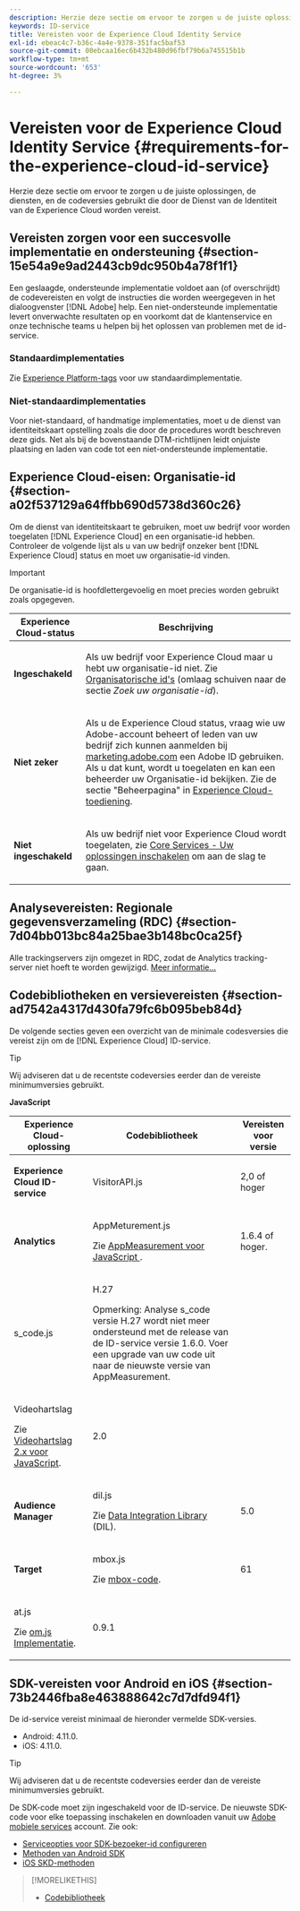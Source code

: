 ```yaml
---
description: Herzie deze sectie om ervoor te zorgen u de juiste oplossingen, de diensten, en de codeversies gebruikt die door de Dienst van de Identiteit van de Experience Cloud worden vereist.
keywords: ID-service
title: Vereisten voor de Experience Cloud Identity Service
exl-id: ebeac4c7-b36c-4a4e-9378-351fac5baf53
source-git-commit: 00ebcaa16ec6b432b480d96fbf79b6a745515b1b
workflow-type: tm+mt
source-wordcount: '653'
ht-degree: 3%

---
```


# Vereisten voor de Experience Cloud Identity Service {#requirements-for-the-experience-cloud-id-service}

Herzie deze sectie om ervoor te zorgen u de juiste oplossingen, de diensten, en de codeversies gebruikt die door de Dienst van de Identiteit van de Experience Cloud worden vereist.

## Vereisten zorgen voor een succesvolle implementatie en ondersteuning {#section-15e54a9e9ad2443cb9dc950b4a78f1f1}

Een geslaagde, ondersteunde implementatie voldoet aan (of overschrijdt) de codevereisten en volgt de instructies die worden weergegeven in het dialoogvenster [!DNL Adobe] help. Een niet-ondersteunde implementatie levert onverwachte resultaten op en voorkomt dat de klantenservice en onze technische teams u helpen bij het oplossen van problemen met de id-service.

### Standaardimplementaties

Zie [Experience Platform-tags](https://experienceleague.adobe.com/docs/experience-platform/tags/home.html?lang=nl) voor uw standaardimplementatie.

### Niet-standaardimplementaties

Voor niet-standaard, of handmatige implementaties, moet u de dienst van identiteitskaart opstelling zoals die door de procedures wordt beschreven deze gids. Net als bij de bovenstaande DTM-richtlijnen leidt onjuiste plaatsing en laden van code tot een niet-ondersteunde implementatie.

## Experience Cloud-eisen: Organisatie-id {#section-a02f537129a64ffbb690d5738d360c26}

Om de dienst van identiteitskaart te gebruiken, moet uw bedrijf voor worden toegelaten [!DNL Experience Cloud] en een organisatie-id hebben. Controleer de volgende lijst als u van uw bedrijf onzeker bent [!DNL Experience Cloud] status en moet uw organisatie-id vinden.

>[!IMPORTANT]
>
>De organisatie-id is hoofdlettergevoelig en moet precies worden gebruikt zoals opgegeven.

<table id="table_6C74B676EB094C568D2439FDCC9A7830"> 
 <thead> 
  <tr> 
   <th colname="col1" class="entry"> Experience Cloud-status </th> 
   <th colname="col2" class="entry"> Beschrijving </th> 
  </tr> 
 </thead>
 <tbody> 
  <tr> 
   <td colname="col1"> <p> <b>Ingeschakeld</b> </p> </td> 
   <td colname="col2"> <p>Als uw bedrijf voor <span class="keyword"> Experience Cloud</span> maar u hebt uw organisatie-id niet. Zie <a href="https://experienceleague.adobe.com/docs/core-services/interface/manage-users-and-products/organizations.html" format="https" scope="external"> Organisatorische id's</a> (omlaag schuiven naar de sectie <i>Zoek uw organisatie-id</i>). </p> </td> 
  </tr> 
  <tr> 
   <td colname="col1"> <p> <b>Niet zeker</b> </p> </td> 
   <td colname="col2"> <p> Als u de <span class="keyword"> Experience Cloud</span> status, vraag wie uw Adobe-account beheert of leden van uw bedrijf zich kunnen aanmelden bij <a href="https://experiencecloud.adobe.com" format="https" scope="external"> marketing.adobe.com</a> een Adobe ID gebruiken. Als u dat kunt, wordt u toegelaten en kan een beheerder uw Organisatie-id bekijken. Zie de sectie "Beheerpagina" in <a href="https://experienceleague.adobe.com/docs/core-services/interface/experience-cloud.html?lang=en" format="https" scope="external"> Experience Cloud-toediening</a>. </p> </td> 
  </tr> 
  <tr> 
   <td colname="col1"> <p> <b>Niet ingeschakeld</b> </p> </td> 
   <td colname="col2"> <p> Als uw bedrijf niet voor Experience Cloud wordt toegelaten, zie <a href="https://experienceleague.adobe.com/docs/core-services/interface/about-core-services/core-services.html" format="https" scope="external"> Core Services - Uw oplossingen inschakelen</a> om aan de slag te gaan. </p> </td> 
  </tr> 
 </tbody> 
</table>

## Analysevereisten: Regionale gegevensverzameling (RDC) {#section-7d04bb013bc84a25bae3b148bc0ca25f}

Alle trackingservers zijn omgezet in RDC, zodat de Analytics tracking-server niet hoeft te worden gewijzigd. [Meer informatie...](https://experienceleague.adobe.com/docs/analytics/technotes/rdc/regional-data-collection.html?lang=en)

## Codebibliotheken en versievereisten {#section-ad7542a4317d430fa79fc6b095beb84d}

De volgende secties geven een overzicht van de minimale codesversies die vereist zijn om de [!DNL Experience Cloud] ID-service.

>[!TIP]
>
>Wij adviseren dat u de recentste codeversies eerder dan de vereiste minimumversies gebruikt.

**JavaScript**

<table id="table_8E773F76DBCB4797A0C117080CA8707C"> 
 <thead> 
  <tr> 
   <th colname="col1" class="entry"> Experience Cloud-oplossing </th> 
   <th colname="col3" class="entry"> Codebibliotheek </th> 
   <th colname="col4" class="entry"> Vereisten voor versie </th> 
  </tr> 
 </thead>
 <tbody> 
  <tr> 
   <td colname="col1"> <p> <b> <span class="keyword"> Experience Cloud</span> ID-service</b> </p> </td> 
   <td colname="col3"> <p> <span class="codeph"> VisitorAPI.js</span> </p> </td> 
   <td colname="col4"> <p>2,0 of hoger </p> </td> 
  </tr> 
  <tr> 
   <td colname="col1" morerows="2"> <p> <b> <span class="keyword"> Analytics </span> </b> </p> </td> 
   <td colname="col3"> <p> <span class="codeph"> AppMeturement.js</span> </p> <p>Zie <a href="https://experienceleague.adobe.com/docs/analytics/implementation/js/overview.html" format="https" scope="external"> AppMeasurement voor JavaScript </a>. </p> </td> 
   <td colname="col4"> <p>1.6.4 of hoger. </p> </td> 
  </tr> 
  <tr> 
   <td colname="col3"> <p> <span class="codeph"> s_code.js</span> </p> </td> 
   <td colname="col4"> <p>H.27 </p> <p> <p>Opmerking:  <span class="keyword"> Analyse</span> s_code versie H.27 wordt niet meer ondersteund met de release van de ID-service versie 1.6.0. Voer een upgrade van uw code uit naar de nieuwste versie van AppMeasurement. </p> </p> </td> 
  </tr> 
  <tr> 
   <td colname="col3"> <p>Videohartslag </p> <p>Zie <a href="https://experienceleague.adobe.com/docs/media-analytics/using/media-overview.html" format="https" scope="external"> Videohartslag 2.x voor JavaScript</a>. </p> </td> 
   <td colname="col4"> <p>2.0 </p> </td> 
  </tr> 
  <tr> 
   <td colname="col1"> <p> <b> <span class="keyword"> Audience Manager </span> </b> </p> </td> 
   <td colname="col3"> <p> <span class="codeph"> dil.js</span> </p> <p> Zie <a href="https://experienceleague.adobe.com/docs/audience-manager/user-guide/dil-api/dil-overview.html" format="https" scope="external"> Data Integration Library</a> (DIL). </p> </td> 
   <td colname="col4"> <p>5.0 </p></td> 
  </tr> 
  <tr> 
   <td colname="col1" morerows="1"> <p> <b> <span class="keyword"> Target </span> </b> </p> </td> 
   <td colname="col3"> <p> <span class="codeph"> mbox.js</span> </p> <p>Zie <a href="https://experienceleague.adobe.com/docs/target-dev/developer/client-side/at-js-implementation/overview.html?lang=en" format="https" scope="external"> mbox-code</a>. </p> </td> 
   <td colname="col4"> <p>61 </p> </td> 
  </tr> 
  <tr> 
   <td colname="col3"> <p> <span class="codeph"> at.js</span> </p> <p>Zie <a href="https://experienceleague.adobe.com/docs/target-dev/developer/client-side/at-js-implementation/at-js/how-atjs-works.html?lang=en" format="https" scope="external"> om.js Implementatie</a>. </p> </td> 
   <td colname="col4"> <p>0.9.1 </p> </td> 
  </tr> 
 </tbody> 
</table>

## SDK-vereisten voor Android en iOS {#section-73b2446fba8e463888642c7d7dfd94f1}

De id-service vereist minimaal de hieronder vermelde SDK-versies.

* Android: 4.11.0.
* iOS: 4.11.0.

>[!TIP]
>
>Wij adviseren dat u de recentste codeversies eerder dan de vereiste minimumversies gebruikt.

De SDK-code moet zijn ingeschakeld voor de ID-service. De nieuwste SDK-code voor elke toepassing inschakelen en downloaden vanuit uw [Adobe mobiele services](https://mobilemarketing.adobe.com/) account. Zie ook:

* [Serviceopties voor SDK-bezoeker-id configureren](https://experienceleague.adobe.com/docs/mobile-services/using/manage-app-settings-ug/configuring-app/t-config-visitor.html)
* [Methoden van Android SDK](https://experienceleague.adobe.com/docs/mobile-services/android/experience-cloud-android/c-marketing-cloud.html)
* [iOS SKD-methoden](https://experienceleague.adobe.com/docs/mobile-services/ios/exp-cloud-ios/marketing-cloud.html)

>[!MORELIKETHIS]
>
>* [Codebibliotheek](../library/library.md#concept-ff27497375644a898d47984aefb21c97)

